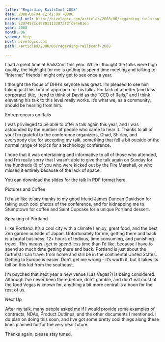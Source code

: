 ```yaml
---
title: "Regarding RailsConf 2008"
date: 2008-06-04 12:42:00 +0000
external-url: http://hivelogic.com/articles/2008/06/regarding-railsconf-2008
hash: 52d74521c19801113307af2fc84e01ea
year: 2008
month: 06
scheme: http
host: hivelogic.com
path: /articles/2008/06/regarding-railsconf-2008

---
```


I had a great time at RailsConf this year. While I thought the talks were high quality, the highlight for me is getting to spend time meeting and talking to “Internet” friends I might only get to see once a year.



I thought the focus of DHH’s keynote was great. I’m pleased to see him taking just this kind of approach for his talks. For lack of a better (and less corporate) title, I tend to think of David as the “CEO of Rails,” and I think elevating his talk to this level really works. It’s what we, as a community, should be hearing from him.



Entrepreneurs on Rails


I was privileged to be able to offer a talk again this year, and I was astounded by the number of people who came to hear it. Thanks to all of you! I’m grateful to the conference organizers, Chad, Shirley, and everybody else for accepting my talk, something that fell a bit outside of the normal range of topics for a technology conference.



I hope that it was entertaining and informative to all of those who attended, and I’m really sorry that I wasn’t able to give the talk again on Sunday for the hundreds (!) of you who were kicked out by the Fire Marshall, or who missed it entirely because of the lack of space.



You can download the slides for the talk in PDF format here.



Pictures and Coffee


I’d also like to say thanks to my good friend James Duncan Davidson for taking such cool photos of the conference, and for kidnapping me to Stumptown for coffee and Saint Cupcake for a unique Portland dessert.



Speaking of Portland


I like Portland. It’s a cool city with a climate I enjoy, great food, and the best Zen garden outside of Japan. Unfortunately for me, getting there and back is a brutal business: 12+ hours of tedious, time consuming, and punishing travel. This means I get to spend less time than I’d like, because I have to spend so much time getting there and back. Portland is just about the furthest I can travel from home and still be in the continental United States. Getting to Europe is easier. Don’t get me wrong – it’s worth it, but it takes its toll on this kid from the southeast.



I’m psyched that next year a new venue (Las Vegas?) is being considered. Although I’ve never been there before, don’t gamble, and don’t eat most of the food Vegas is known for, anything a bit more central is a boon for the rest of us.



Next Up


After my talk, many people asked me if I would provide some examples of contracts, NDAs, Product Outlines, and the other documents I mentioned. I do plan on doing this soon, and I’ve got some pretty cool things along these lines planned for for the very near future.



Thanks again, please stay tuned.

